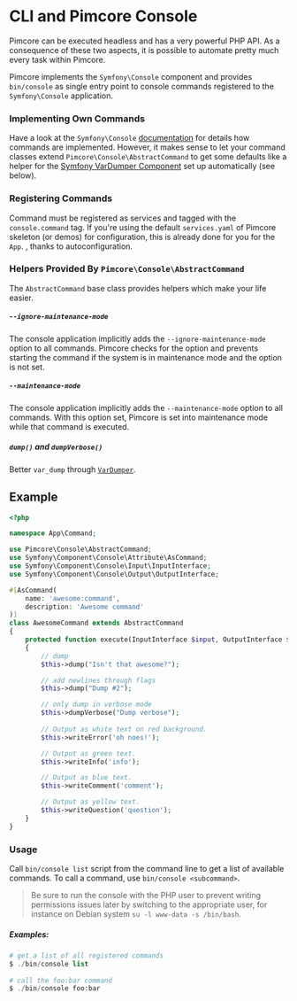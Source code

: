 # CLI and Pimcore Console

Pimcore can be executed headless and has a very powerful PHP API. As a consequence of these two aspects, 
it is possible to automate pretty much every task within Pimcore. 

Pimcore implements the `Symfony\Console` component and provides `bin/console` as single 
entry point to console commands registered to the `Symfony\Console` application. 


### Implementing Own Commands
Have a look at the `Symfony\Console` [documentation](https://symfony.com/doc/5.2/console.html) 
for details how commands are implemented. However, it makes sense to let your command classes extend 
`Pimcore\Console\AbstractCommand` to get some defaults like a helper for the 
[Symfony VarDumper Component](https://symfony.com/doc/5.2/components/var_dumper/index.html) 
set up automatically (see below).

### Registering Commands
Command must be registered as services and tagged with the `console.command` tag. If you're using the default `services.yaml` 
of Pimcore skeleton (or demos) for  configuration, this is already done for you for the `App`. , thanks to autoconfiguration.

### Helpers Provided By `Pimcore\Console\AbstractCommand`
The `AbstractCommand` base class provides helpers which make your life easier.

##### `--ignore-maintenance-mode`
The console application implicitly adds the `--ignore-maintenance-mode` option to all commands.
Pimcore checks for the option and prevents starting the command if the system is in maintenance 
mode and the option is not set.

##### `--maintenance-mode`
The console application implicitly adds the `--maintenance-mode` option to all commands.
With this option set, Pimcore is set into maintenance mode while that command is executed. 

##### `dump()` and `dumpVerbose()`
Better `var_dump` through [`VarDumper`](https://symfony.com/doc/5.2/components/var_dumper/introduction.html). 

## Example

```php
<?php

namespace App\Command;

use Pimcore\Console\AbstractCommand;
use Symfony\Component\Console\Attribute\AsCommand;
use Symfony\Component\Console\Input\InputInterface;
use Symfony\Component\Console\Output\OutputInterface;

#[AsCommand(
    name: 'awesome:command',
    description: 'Awesome command'
)]
class AwesomeCommand extends AbstractCommand
{
    protected function execute(InputInterface $input, OutputInterface $output): int
    {
        // dump
        $this->dump("Isn't that awesome?");

        // add newlines through flags
        $this->dump("Dump #2");

        // only dump in verbose mode
        $this->dumpVerbose("Dump verbose");
        
        // Output as white text on red background.
        $this->writeError('oh noes!');

        // Output as green text.
        $this->writeInfo('info');

        // Output as blue text.
        $this->writeComment('comment');

        // Output as yellow text.
        $this->writeQuestion('question');
    }
}
```

### Usage
Call `bin/console list` script from the command line to get a list of available commands. To call 
a command, use `bin/console <subcommand>`.

> Be sure to run the console with the PHP user to prevent writing permissions issues later by switching to the appropriate user, for instance on Debian system `su -l www-data -s /bin/bash`.

##### Examples:
```php
# get a list of all registered commands
$ ./bin/console list
 
# call the foo:bar command
$ ./bin/console foo:bar
```
